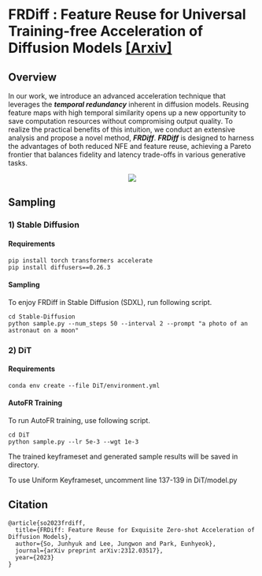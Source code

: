 # FRDiff : Feature Reuse for Universal Training-free Acceleration of Diffusion Models [[Arxiv]](https://arxiv.org/abs/2312.03517)


## Overview 
In our work, we introduce an advanced acceleration technique that leverages the ___temporal redundancy___ inherent in diffusion models. Reusing feature maps with high temporal similarity opens up a new opportunity to save computation resources without compromising output quality. To realize the practical benefits of this intuition, we conduct an extensive analysis and propose a novel method, ___FRDiff___. ___FRDiff___ is designed to harness the advantages of both reduced NFE and feature reuse, achieving a Pareto frontier that balances fidelity and latency trade-offs in various generative tasks. 

<p align="center">
<img src=assets/main.png />
</p>


## Sampling

### 1) Stable Diffusion

#### Requirements
```
pip install torch transformers accelerate
pip install diffusers==0.26.3
```

#### Sampling
To enjoy FRDiff in Stable Diffusion (SDXL), run following script.
```
cd Stable-Diffusion
python sample.py --num_steps 50 --interval 2 --prompt "a photo of an astronaut on a moon"
```


### 2) DiT
#### Requirements
```
conda env create --file DiT/environment.yml
```

#### AutoFR Training
To run AutoFR training, use following script.
```
cd DiT
python sample.py --lr 5e-3 --wgt 1e-3
```

The trained keyframeset and generated sample results will be saved in directory.  

To use Uniform Keyframeset, uncomment line 137-139 in DiT/model.py

## Citation
```
@article{so2023frdiff,
  title={FRDiff: Feature Reuse for Exquisite Zero-shot Acceleration of Diffusion Models},
  author={So, Junhyuk and Lee, Jungwon and Park, Eunhyeok},
  journal={arXiv preprint arXiv:2312.03517},
  year={2023}
}
```
